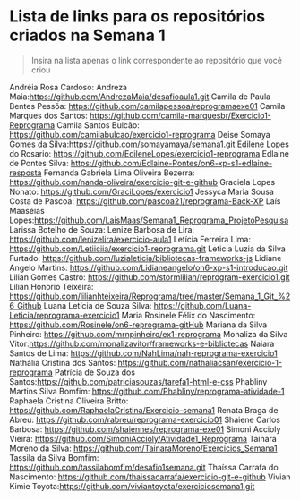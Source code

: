 # Lista de links para os repositórios criados na Semana 1

> Insira na lista apenas o link correspondente ao repositório que você criou  

Andréia Rosa Cardoso:
Andreza Maia:https://github.com/AndrezaMaia/desafioaula1.git
Camila de Paula Bentes Pessôa: https://github.com/camilapessoa/reprogramaexe01
Camila Marques dos Santos: https://github.com/camila-marquesbr/Exercicio1-Reprograma
Camila Santos Bulcão: https://github.com/camilabulcao/exercicio1-reprograma
Deise Somaya Gomes da Silva:https://github.com/somayamaya/semana1.git
Edilene Lopes do Rosario: https://github.com/EdileneLopes/exercicio1-reprograma
Edlaine de Pontes Silva: https://github.com/Edlaine-Pontes/on6-xp-s1-edlaine-resposta
Fernanda Gabriela Lima Oliveira Bezerra: https://github.com/nanda-oliveira/exercicio-git-e-github
Graciela Lopes Nonato: https://github.com/GraciLopes/exercicio1
Jessyca Maria Sousa Costa de Pascoa: https://github.com/pascoa21/reprograma-Back-XP
Laís Maaséias Lopes:https://github.com/LaisMaas/Semana1_Reprograma_ProjetoPesquisa
Larissa Botelho de Souza:
Lenize Barbosa de Lira: https://github.com/lenizelira/exercicio-aula1
Letícia Ferreira Lima: https://github.com/Letiiciia/exercicio1-reprograma.git
Leticia Luzia da Silva Furtado: https://github.com/luzialeticia/bibliotecas-frameworks-js
Lidiane Angelo Martins: https://github.com/Lidianeangelo/on6-xp-s1-introducao.git
Lilian Gomes Castro: https://github.com/stormlilian/reprogram-exercicio1.git
Lílian Honorio Teixeira: https://github.com/lilianhteixeira/Reprograma/tree/master/Semana_1_Git_%26_Github
Luana Letícia de Souza Silva: https://github.com/Luana-Leticia/reprograma-exercicio1
Maria Rosinele Félix do Nascimento: https://github.com/Rosinele/on6-reprograma-gitHub
Mariana da Silva Pinheiro: https://github.com/mrnpinheiro/ex1-reprograma
Monaliza da Silva Vitor:https://github.com/monalizavitor/frameworks-e-bibliotecas
Naiara Santos de Lima: https://github.com/NahLima/nah-reprograma-exercicio1
Nathália Cristina dos Santos: https://github.com/nathaliacsan/exercicio-1-reprograma
Patrícia de Souza dos Santos:https://github.com/patriciasouzas/tarefa1-html-e-css
Phabliny Martins Silva Bomfim: https://github.com/Phabliny/reprograma-atividade-1
Raphaela Cristina Oliveira Britto: https://github.com/RaphaelaCristina/Exercicio-semana1
Renata Braga de Abreu: https://github.com/rabreu/reprograma-exercicio01
Shaiene Carlos Barbosa: https://github.com/shaiennes/reprograma-exe01 
Simoni Accioly Vieira: https://github.com/SimoniAccioly/Atividade1_Reprograma
Tainara Moreno da Silva: https://github.com/TainaraMoreno/Exercicios_Semana1
Tassila da Silva Bomfim: https://github.com/tassilabomfim/desafio1semana.git
Thaíssa Carrafa do Nascimento: https://github.com/thaissacarrafa/exercicio-git-e-github
Vivian Kimie Toyota:https://github.com/viviantoyota/exerciciosemana1.git
